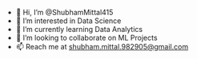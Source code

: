- 👋 Hi, I’m @ShubhamMittal415
- 👀 I’m interested in Data Science
- 🌱 I’m currently learning Data Analytics
- 💞️ I’m looking to collaborate on ML Projects
- 📫 Reach me at shubham.mittal.982905@gmail.com

<!---
ShubhamMittal415/ShubhamMittal415 is a ✨ special ✨ repository because its `README.md` (this file) appears on your GitHub profile.
You can click the Preview link to take a look at your changes.
--->
